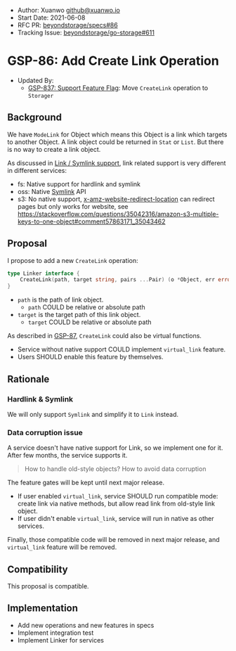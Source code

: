 - Author: Xuanwo <github@xuanwo.io>
- Start Date: 2021-06-08
- RFC PR: [beyondstorage/specs#86](https://github.com/beyondstorage/specs/pull/86)
- Tracking Issue: [beyondstorage/go-storage#611](https://github.com/beyondstorage/go-storage/issues/611)

# GSP-86: Add Create Link Operation

- Updated By:
  - [GSP-837: Support Feature Flag](./837-support-feature-flag.md): Move `CreateLink` operation to `Storager`

## Background

We have `ModeLink` for Object which means this Object is a link which targets to another Object. A link object could be returned in `Stat` or `List`. But there is no way to create a link object.

As discussed in [Link / Symlink support](https://github.com/beyondstorage/specs/issues/85), link related support is very different in different services:

- fs: Native support for hardlink and symlink
- oss: Native [Symlink](https://help.aliyun.com/document_detail/45126.html) API
- s3: No native support, [x-amz-website-redirect-location](https://docs.aws.amazon.com/AmazonS3/latest/userguide/how-to-page-redirect.html) can redirect pages but only works for website, see <https://stackoverflow.com/questions/35042316/amazon-s3-multiple-keys-to-one-object#comment57863171_35043462>

## Proposal

I propose to add a new `CreateLink` operation:

```go
type Linker interface {
	CreateLink(path, target string, pairs ...Pair) (o *Object, err error)
}
```

- `path` is the path of link object.
  - `path` COULD be relative or absolute path
- `target` is the target path of this link object.
  - `target` COULD be relative or absolute path

As described in [GSP-87],  `CreateLink` could also be virtual functions.

- Service without native support COULD implement `virtual_link` feature.
- Users SHOULD enable this feature by themselves.

## Rationale

### Hardlink & Symlink

We will only support `Symlink` and simplify it to `Link` instead.

### Data corruption issue

A service doesn't have native support for Link, so we implement one for it. After few months, the service supports it.

> How to handle old-style objects?
> How to avoid data corruption

The feature gates will be kept until next major release.

- If user enabled `virtual_link`, service SHOULD run compatible mode: create link via native methods, but allow read link from old-style link object.
- If user didn't enable `virtual_link`, service will run in native as other services.

Finally, those compatible code will be removed in next major release, and `virtual_link` feature will be removed.

## Compatibility

This proposal is compatible.

## Implementation

- Add new operations and new features in specs
- Implement integration test
- Implement Linker for services

[GSP-87]: ./87-feature-gates.md
